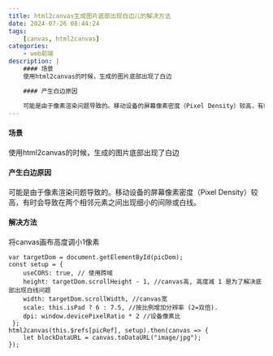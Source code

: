 ```yaml
---
title: html2canvas生成图片底部出现白边儿的解决方法
date: 2024-07-26 08:44:24
tags:
    [canvas, html2canvas]
categories: 
    - web前端
description: |
    #### 场景
    使用html2canvas的时候，生成的图片底部出现了白边

    #### 产生白边原因

    可能是由于像素渲染问题导致的。移动设备的屏幕像素密度（Pixel Density）较高，有时会导致在两个相邻元素之间出现细小的间隙或白线。
---
```

#### 场景
使用html2canvas的时候，生成的图片底部出现了白边

#### 产生白边原因

可能是由于像素渲染问题导致的。移动设备的屏幕像素密度（Pixel Density）较高，有时会导致在两个相邻元素之间出现细小的间隙或白线。

#### 解决方法
将canvas画布高度调小1像素
```
var targetDom = document.getElementById(picDom);
const setup = {
    useCORS: true, // 使用跨域
    height: targetDom.scrollHeight - 1, //canvas高, 高度减 1 是为了解决底部出现白线问题
    width: targetDom.scrollWidth, //canvas宽
    scale: this.isPad ? 6 : 7.5, //按比例增加分辨率 (2=双倍).
    dpi: window.devicePixelRatio * 2 //设备像素比
 };
html2canvas(this.$refs[picRef], setup).then(canvas => {
    let blockDataURL = canvas.toDataURL("image/jpg");
});
```